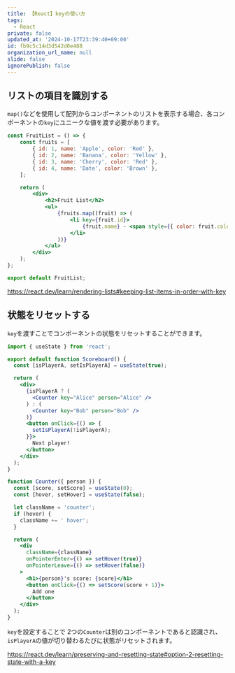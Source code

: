 ```yaml
---
title: 【React】keyの使い方
tags:
  - React
private: false
updated_at: '2024-10-17T23:39:40+09:00'
id: fb9c5c14d3d542d0e488
organization_url_name: null
slide: false
ignorePublish: false
---
```

## リストの項目を識別する

`map()`などを使用して配列からコンポーネントのリストを表示する場合、各コンポーネントの`key`にユニークな値を渡す必要があります。

```jsx
const FruitList = () => {
    const fruits = [
        { id: 1, name: 'Apple', color: 'Red' },
        { id: 2, name: 'Banana', color: 'Yellow' },
        { id: 3, name: 'Cherry', color: 'Red' },
        { id: 4, name: 'Date', color: 'Brown' },
    ];

    return (
        <div>
            <h2>Fruit List</h2>
            <ul>
                {fruits.map((fruit) => (
                    <li key={fruit.id}>
                        {fruit.name} - <span style={{ color: fruit.color }}>{fruit.color}</span>
                    </li>
                ))}
            </ul>
        </div>
    );
};

export default FruitList;
```

https://react.dev/learn/rendering-lists#keeping-list-items-in-order-with-key

## 状態をリセットする

`key`を渡すことでコンポーネントの状態をリセットすることができます。

```jsx
import { useState } from 'react';

export default function Scoreboard() {
  const [isPlayerA, setIsPlayerA] = useState(true);

  return (
    <div>
      {isPlayerA ? (
        <Counter key="Alice" person="Alice" />
      ) : (
        <Counter key="Bob" person="Bob" />
      )}
      <button onClick={() => {
        setIsPlayerA(!isPlayerA);
      }}>
        Next player!
      </button>
    </div>
  );
}

function Counter({ person }) {
  const [score, setScore] = useState(0);
  const [hover, setHover] = useState(false);

  let className = 'counter';
  if (hover) {
    className += ' hover';
  }

  return (
    <div
      className={className}
      onPointerEnter={() => setHover(true)}
      onPointerLeave={() => setHover(false)}
    >
      <h1>{person}'s score: {score}</h1>
      <button onClick={() => setScore(score + 1)}>
        Add one
      </button>
    </div>
  );
}

```

`key`を設定することで 2つの`Counter`は別のコンポーネントであると認識され、`isPlayerA`の値が切り替わるたびに状態がリセットされます。

https://react.dev/learn/preserving-and-resetting-state#option-2-resetting-state-with-a-key
